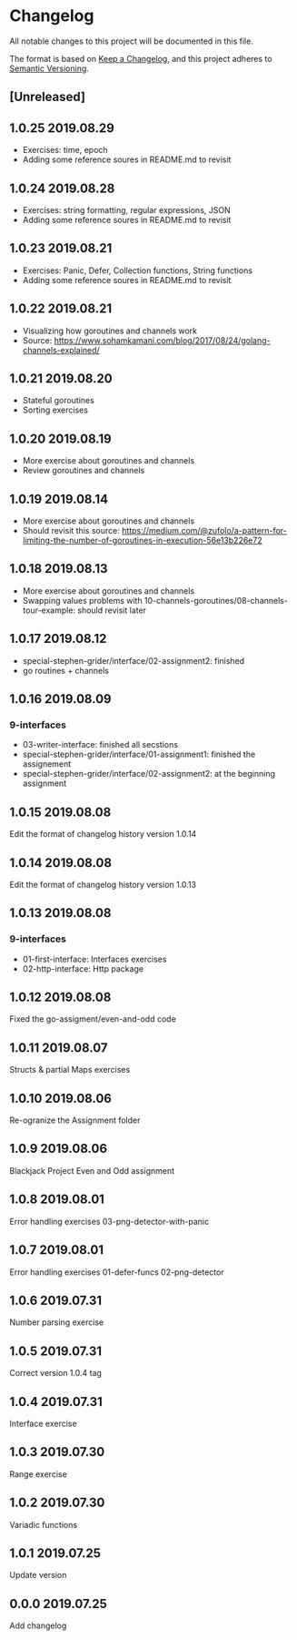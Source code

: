 # Changelog

All notable changes to this project will be documented in this file.

The format is based on [Keep a Changelog](https://keepachangelog.com/en/1.0.0/),
and this project adheres to [Semantic Versioning](https://semver.org/spec/v2.0.0.html).

## [Unreleased]

## 1.0.25 2019.08.29

* Exercises: time, epoch
* Adding some reference soures in README.md to revisit

## 1.0.24 2019.08.28

* Exercises: string formatting, regular expressions, JSON
* Adding some reference soures in README.md to revisit

## 1.0.23 2019.08.21

* Exercises: Panic, Defer, Collection functions, String functions
* Adding some reference soures in README.md to revisit

## 1.0.22 2019.08.21

* Visualizing how goroutines and channels work
* Source: <https://www.sohamkamani.com/blog/2017/08/24/golang-channels-explained/>

## 1.0.21 2019.08.20

* Stateful goroutines
* Sorting exercises

## 1.0.20 2019.08.19

* More exercise about goroutines and channels
* Review goroutines and channels

## 1.0.19 2019.08.14

* More exercise about goroutines and channels
* Should revisit this source: <https://medium.com/@zufolo/a-pattern-for-limiting-the-number-of-goroutines-in-execution-56e13b226e72>

## 1.0.18 2019.08.13

* More exercise about goroutines and channels
* Swapping values problems with 10-channels-goroutines/08-channels-tour-example: should revisit later

## 1.0.17 2019.08.12

* special-stephen-grider/interface/02-assignment2: finished
* go routines + channels

## 1.0.16 2019.08.09

### 9-interfaces

* 03-writer-interface: finished all secstions
* special-stephen-grider/interface/01-assignment1: finished the assignement
* special-stephen-grider/interface/02-assignment2: at the beginning assignment

## 1.0.15 2019.08.08

Edit the format of changelog history version 1.0.14

## 1.0.14 2019.08.08

Edit the format of changelog history version 1.0.13

## 1.0.13 2019.08.08

### 9-interfaces

* 01-first-interface: Interfaces exercises
* 02-http-interface: Http package

## 1.0.12 2019.08.08

Fixed the go-assigment/even-and-odd code

## 1.0.11 2019.08.07

Structs & partial Maps exercises

## 1.0.10 2019.08.06

Re-ogranize the Assignment folder

## 1.0.9 2019.08.06

Blackjack Project
Even and Odd assignment

## 1.0.8 2019.08.01

Error handling exercises
03-png-detector-with-panic

## 1.0.7 2019.08.01

Error handling exercises
01-defer-funcs
02-png-detector

## 1.0.6 2019.07.31

Number parsing exercise

## 1.0.5 2019.07.31

Correct version 1.0.4 tag

## 1.0.4 2019.07.31

Interface exercise

## 1.0.3 2019.07.30

Range exercise

## 1.0.2 2019.07.30

Variadic functions

## 1.0.1 2019.07.25

Update version

## 0.0.0 2019.07.25

Add changelog
